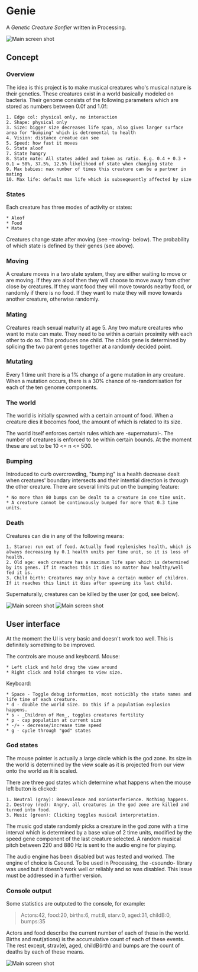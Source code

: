 Genie
=====
A _Genetic Creature Sonfier_ written in Processing.

![Main screen shot](/screenshots/genie-scrshot-1.png)

Concept
-------

### Overview
The idea is this project is to make musical creatures who's musical nature is their genetics. These creatures exist in a world basically modeled on bacteria. Their genome consists of the following parameters which are stored as numbers between 0.0f and 1.0f:  

	1. Edge col: physical only, no interaction
	2. Shape: physical only
	3. Size: bigger size decreases life span, also gives larger surface area for "bumping" which is detremental to health
	4. Vision: distance creatue can see
	5. Speed: how fast it moves
	6. State aloof
	7. State hungry
	8. State mate: All states added and taken as ratio. E.g. 0.4 + 0.3 + 0.1 = 50%, 37.5%, 12.5% likelihood of state when changing state
	9. Max babies: max number of times this creature can be a partner in mating
	10. Max life: default max life which is subseqeuently affected by size

### States
Each creature has three modes of activity or states:  

	* Aloof
	* Food
	* Mate

Creatures change state after moving (see -moving- below). The probability of which state is defined by their genes (see above).

### Moving
A creature moves in a two state system, they are either waiting to move or are moving. If they are aloof then they will choose to move away from other close by creatures. If they want food they will move towards nearby food, or randomly if there is no food. If they want to mate they will move towards another creature, otherwise randomly.

### Mating
Creatures reach sexual maturity at age 5. Any two mature creatures who want to mate can mate. They need to be within a certain proximity with each other to do so. This produces one child. The childs gene is determined by splicing the two parent genes together at a randomly decided point.

### Mutating
Every 1 time unit there is a 1% change of a gene mutation in any creature. When a mutation occurs, there is a 30% chance of re-randomisation for each of the ten genome components.

### The world
The world is initially spawned with a certain amount of food. When a creature dies it becomes food, the amount of which is related to its size. 

The world itself enforces certain rules which are -supernatural-. The number of creatures is enforced to be within certain bounds. At the moment these are set to be 10 <= n <= 500.

### Bumping
Introduced to curb overcrowding, "bumping" is a health decrease dealt when creatures' boundary intersects and their intential direction is through the other creature. There are several limits put on the bumping feature:  

	* No more than 80 bumps can be dealt to a creature in one time unit.
	* A creature cannot be continuously bumped for more that 0.3 time units.  

### Death
Creatures can die in any of the following means:  

	1. Starve: run out of food. Actually food replenishes health, which is always decreasing by 0.1 health units per time unit, so it is loss of health.
	2. Old age: each creature has a maximum life span which is determined by its genes. If it reaches this it dies no matter how healthy/well fed it is.
	3. Child birth: Creatures may only have a certain number of children. If it reaches this limit it dies after spawning its last child.  

Supernaturally, creatures can be killed by the user (or god, see below).

![Main screen shot](/screenshots/genie-scrshot-2.png)
![Main screen shot](/screenshots/genie-scrshot-3.png)

User interface
-----------------
At the moment the UI is very basic and doesn't work too well. This is definitely something to be improved.

The controls are mouse and keyboard.
Mouse:  

	* Left click and hold drag the view around
	* Right click and hold changes to view size.  

Keyboard:  

	* Space - Toggle debug information, most noticibly the state names and life time of each creature.
	* d - double the world size. Do this if a population explosion happens.
	* s - _Children of Men_, toggles creatures fertility
	* p - cap population at current size
	* -/+ - decrease/increase time speed
	* g - cycle through "god" states  

### God states
The mouse pointer is actually a large circle which is the god zone. Its size in the world is determined by the view scale as it is projected from our view onto the world as it is scaled.

There are three god states which determine what happens when the mouse left button is clicked:  

	1. Neutral (gray): Benevolence and noninterferience. Nothing happens.
	2. Destroy (red): Angry, all creatures in the god zone are killed and turned into food.
	3. Music (green): Clicking toggles musical interpretation.  

The music god state randomly picks a creature in the god zone with a time interval which is determined by a base value of 2 time units, modified by the speed gene component of the last creature selected. A random musical pitch between 220 and 880 Hz is sent to the audio engine for playing.

The audio engine has been disabled but was tested and worked. The engine of choice is Csound. To be used in Processing, the -csoundo- library was used but it doesn't work well or reliably and so was disabled. This issue must be addressed in a further version.

### Console output
Some statistics are outputed to the console, for example:
> Actors:42, food:20, births:6, mut:8, starv:0, aged:31, childB:0, bumps:35

Actors and food describe the current number of each of these in the world. Births and mut(ations) is the accumulative count of each of these events. The rest except, strav(e), aged, childB(irth) and bumps are the count of deaths by each of these means.

![Main screen shot](/screenshots/genie-scrshot-4.png)